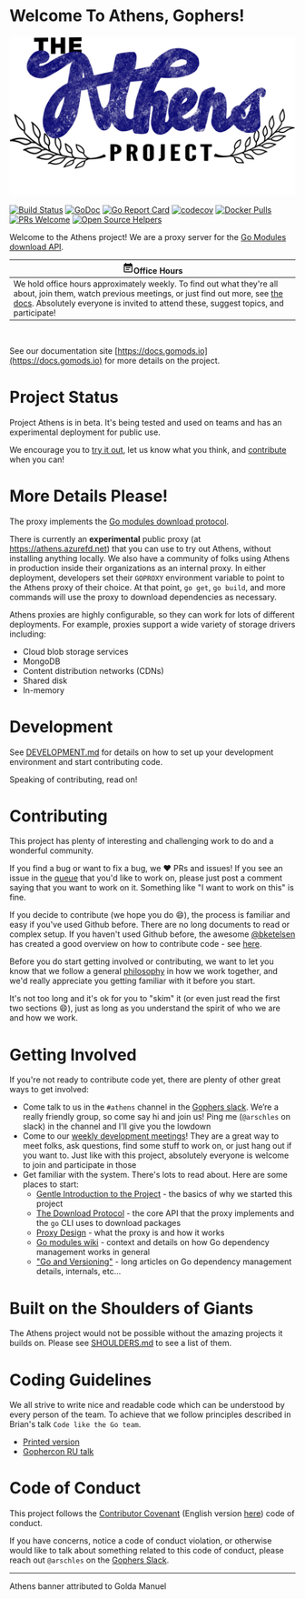 # Welcome To Athens, Gophers!

![Athens Banner](./docs/static/banner.png)

[![Build Status](https://cloud.drone.io/api/badges/gomods/athens/status.svg)](https://cloud.drone.io/gomods/athens)
[![GoDoc](https://godoc.org/github.com/gomods/athens?status.svg)](https://godoc.org/github.com/gomods/athens)
[![Go Report Card](https://goreportcard.com/badge/github.com/gomods/athens)](https://goreportcard.com/report/github.com/gomods/athens)
[![codecov](https://codecov.io/gh/gomods/athens/branch/master/graph/badge.svg)](https://codecov.io/gh/gomods/athens)
[![Docker Pulls](https://img.shields.io/docker/pulls/gomods/athens.svg?maxAge=604800)](https://hub.docker.com/r/gomods/athens/)
[![PRs Welcome](https://img.shields.io/badge/PRs-welcome-brightgreen.svg)](http://makeapullrequest.com)
[![Open Source Helpers](https://www.codetriage.com/gomods/athens/badges/users.svg)](https://www.codetriage.com/gomods/athens)

Welcome to the Athens project! We are a proxy server for the [Go Modules download API](https://docs.gomods.io/intro/protocol/).

|<img src="docs/static/meeting-icon.svg" alt="Office Hours" width="20" height="20" />Office Hours|
|------------------|
|We hold office hours approximately weekly. To find out what they're all about, join them, watch previous meetings, or just find out more, see [the docs](https://docs.gomods.io/contributing/community/office-hours/). Absolutely everyone is invited to attend these, suggest topics, and participate!|
</br>

See our documentation site [https://docs.gomods.io](https://docs.gomods.io) for more details on the project.

# Project Status

Project Athens is in beta. It's being tested and used on teams and has an experimental deployment for public use.

We encourage you to [try it out](https://docs.gomods.io/install/), let us know what you think, and [contribute](#contributing) when you can!

# More Details Please!

The proxy implements the [Go modules download protocol](https://docs.gomods.io/intro/protocol/).

There is currently an **experimental** public proxy (at https://athens.azurefd.net) that you can use to try out Athens, without installing anything locally. We also have a community of folks using Athens in production inside their organizations as an internal proxy. In either deployment, developers set their `GOPROXY` environment variable to point to the Athens proxy of their choice. At that point, `go get`, `go build`, and more commands will use the proxy to download dependencies as necessary.

Athens proxies are highly configurable, so they can work for lots of different deployments. For example, proxies support a wide variety of storage drivers including:

- Cloud blob storage services
- MongoDB
- Content distribution networks (CDNs)
- Shared disk
- In-memory

# Development

See [DEVELOPMENT.md](./DEVELOPMENT.md) for details on how to set up your development environment and start contributing code.

Speaking of contributing, read on!

# Contributing

This project has plenty of interesting and challenging work to do and a wonderful community.

If you find a bug or want to fix a bug, we :heart: PRs and issues! If you see an issue
in the [queue](https://github.com/gomods/athens/issues) that you'd like to work on, please just post a comment saying that you want to work on it. Something like "I want to work on this" is fine.

If you decide to contribute (we hope you do :smile:), the process is familiar and easy if you've used Github before. There are no long documents to read or complex setup. If you haven't used Github before, the awesome [@bketelsen](https://github.com/bketelsen) has created a good overview on how to contribute code - see [here](https://www.youtube.com/watch?v=bgSDcTyysRc).

Before you do start getting involved or contributing, we want to let you know that we follow a general [philosophy](./PHILOSOPHY.md) in how we work together, and we'd really appreciate you getting familiar with it before you start.

It's not too long and it's ok for you to "skim" it (or even just read the first two sections :smile:), just as long as you understand the spirit of who we are and how we work.

# Getting Involved

If you're not ready to contribute code yet, there are plenty of other great ways to get involved:

- Come talk to us in the `#athens` channel in the [Gophers slack](http://gophers.slack.com/). We’re a really friendly group, so come say hi and join us! Ping me (`@arschles` on slack) in the channel and I’ll give you the lowdown
- Come to our [weekly development meetings](https://docs.google.com/document/d/1xpvgmR1Fq4iy1j975Tb4H_XjeXUQUOAvn0FximUzvIk/edit#)! They are a great way to meet folks, ask questions, find some stuff to work on, or just hang out if you want to. Just like with this project, absolutely everyone is welcome to join and participate in those
- Get familiar with the system. There's lots to read about. Here are some places to start:
    - [Gentle Introduction to the Project](https://medium.com/@arschles/project-athens-c80606497ce1) - the basics of why we started this project
    - [The Download Protocol](https://medium.com/@arschles/project-athens-the-download-protocol-2b346926a818) - the core API that the proxy implements and the `go` CLI uses to download packages
    - [Proxy Design](https://docs.gomods.io/design/proxy/) - what the proxy is and how it works
    - [Go modules wiki](https://github.com/golang/go/wiki/Modules) - context and details on how Go dependency management works in general
    - ["Go and Versioning"](https://research.swtch.com/vgo) - long articles on Go dependency management details, internals, etc...

# Built on the Shoulders of Giants

The Athens project would not be possible without the amazing projects it builds on. Please see
[SHOULDERS.md](./SHOULDERS.md) to see a list of them.

# Coding Guidelines

We all strive to write nice and readable code which can be understood by every person of the team. To achieve that we follow principles described in Brian's talk `Code like the Go team`.

- [Printed version](https://www.brianketelsen.com/slides/gcru18-best/#1)
- [Gophercon RU talk](https://www.youtube.com/watch?v=MzTcsI6tn-0)

# Code of Conduct

This project follows the [Contributor Covenant](https://www.contributor-covenant.org/) (English version [here](./CODE_OF_CONDUCT.md)) code of conduct.

If you have concerns, notice a code of conduct violation, or otherwise would like to talk about something
related to this code of conduct, please reach out `@arschles` on the [Gophers Slack](https://gophers.slack.com/).

---
Athens banner attributed to Golda Manuel
